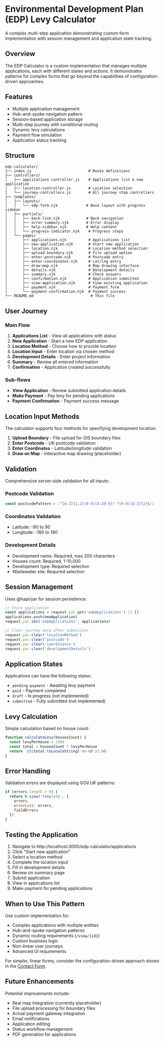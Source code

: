 # Environmental Development Plan (EDP) Levy Calculator

A complex multi-step application demonstrating custom form implementation with session management and application state tracking.

## Overview

The EDP Calculator is a custom implementation that manages multiple applications, each with different states and actions. It demonstrates patterns for complex forms that go beyond the capabilities of configuration-driven approaches.

## Features

- Multiple application management
- Hub-and-spoke navigation pattern
- Session-based application storage
- Multi-step journey with conditional routing
- Dynamic levy calculations
- Payment flow simulation
- Application status tracking

## Structure

```
edp-calculator/
├── index.js                          # Route definitions
├── controllers/
│   ├── applications-controller.js    # Applications list & new application
│   ├── location-controller.js        # Location selection
│   └── journey-controllers.js        # All journey step controllers
├── templates/
│   ├── layouts/
│   │   └── edp-form.njk             # Base layout with progress sidebar
│   ├── partials/
│   │   ├── back-link.njk            # Back navigation
│   │   ├── error-summary.njk        # Error display
│   │   ├── help-sidebar.njk         # Help content
│   │   └── progress-indicator.njk    # Progress steps
│   └── pages/
│       ├── applications.njk          # Applications list
│       ├── new-application.njk       # Start new application
│       ├── location.njk              # Location method selection
│       ├── upload-boundary.njk       # File upload option
│       ├── enter-postcode.njk        # Postcode entry
│       ├── enter-coordinates.njk     # Lat/lng entry
│       ├── draw-map.njk              # Map drawing interface
│       ├── details.njk               # Development details
│       ├── summary.njk               # Check answers
│       ├── confirmation.njk          # Application submitted
│       ├── view-application.njk      # View existing application
│       ├── payment.njk               # Payment form
│       └── payment-confirmation.njk  # Payment success
└── README.md                          # This file
```

## User Journey

### Main Flow

1. **Applications List** - View all applications with status
2. **New Application** - Start a new EDP application
3. **Location Method** - Choose how to provide location
4. **Location Input** - Enter location via chosen method
5. **Development Details** - Enter project information
6. **Summary** - Review all entered information
7. **Confirmation** - Application created successfully

### Sub-flows

- **View Application** - Review submitted application details
- **Make Payment** - Pay levy for pending applications
- **Payment Confirmation** - Payment success message

## Location Input Methods

The calculator supports four methods for specifying development location:

1. **Upload Boundary** - File upload for GIS boundary files
2. **Enter Postcode** - UK postcode validation
3. **Enter Coordinates** - Latitude/longitude validation
4. **Draw on Map** - Interactive map drawing (placeholder)

## Validation

Comprehensive server-side validation for all inputs:

### Postcode Validation

```javascript
const postcodePattern = /^[A-Z]{1,2}[0-9][A-Z0-9]? ?[0-9][A-Z]{2}$/i
```

### Coordinates Validation

- Latitude: -90 to 90
- Longitude: -180 to 180

### Development Details

- Development name: Required, max 200 characters
- Houses count: Required, 1-10,000
- Development type: Required selection
- Wastewater site: Required selection

## Session Management

Uses @hapi/yar for session persistence:

```javascript
// Store application
const applications = request.yar.get('edpApplications') || []
applications.push(newApplication)
request.yar.set('edpApplications', applications)

// Clear journey data after submission
request.yar.clear('locationMethod')
request.yar.clear('postcode')
request.yar.clear('coordinates')
request.yar.clear('developmentDetails')
```

## Application States

Applications can have the following states:

- `pending-payment` - Awaiting levy payment
- `paid` - Payment completed
- `draft` - In progress (not implemented)
- `submitted` - Fully submitted (not implemented)

## Levy Calculation

Simple calculation based on house count:

```javascript
function calculateLevy(housesCount) {
  const levyPerHouse = 2500
  const total = housesCount * levyPerHouse
  return `£${total.toLocaleString('en-GB')}.00`
}
```

## Error Handling

Validation errors are displayed using GOV.UK patterns:

```javascript
if (errors.length > 0) {
  return h.view('template', {
    errors,
    errorList: errors,
    fieldErrors
  })
}
```

## Testing the Application

1. Navigate to http://localhost:3000/edp-calculator/applications
2. Click "Start new application"
3. Select a location method
4. Complete the location input
5. Fill in development details
6. Review on summary page
7. Submit application
8. View in applications list
9. Make payment for pending applications

## When to Use This Pattern

Use custom implementation for:

- Complex applications with multiple entities
- Hub-and-spoke navigation patterns
- Dynamic routing requirements (`/view/{id}`)
- Custom business logic
- Non-linear user journeys
- Advanced UI requirements

For simpler, linear forms, consider the configuration-driven approach shown in the [Contact Form](../contact-form/README.md).

## Future Enhancements

Potential improvements include:

- Real map integration (currently placeholder)
- File upload processing for boundary files
- Actual payment gateway integration
- Email notifications
- Application editing
- Status workflow management
- PDF generation for applications
